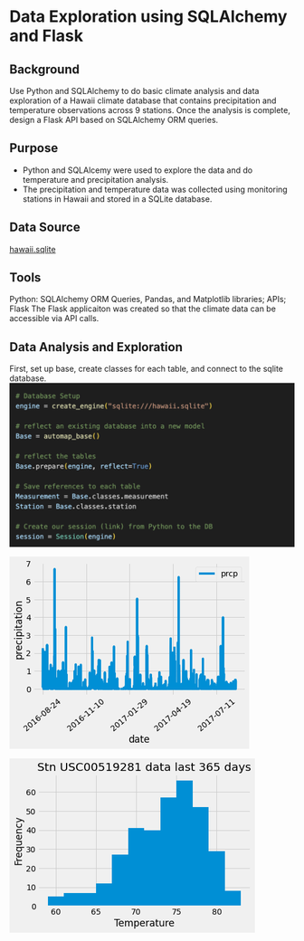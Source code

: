 # Data Exploration using SQLAlchemy and Flask

## Background

Use Python and SQLAlchemy to do basic climate analysis and data exploration of a Hawaii climate database that contains precipitation and temperature observations across 9 stations. Once the analysis is complete, design a Flask API based on SQLAlchemy ORM queries.

## Purpose

- Python and SQLAlcemy were used to explore the data and do temperature and precipitation analysis.
- The precipitation and temperature data was collected using monitoring stations in Hawaii and stored in a SQLite database.

## Data Source

[hawaii.sqlite](/hawaii.sqlite)

## Tools

Python: SQLAlchemy ORM Queries, Pandas, and Matplotlib libraries; APIs; Flask
The Flask applicaiton was created so that the climate data can be accessible via API calls.

## Data Analysis and Exploration

First, set up base, create classes for each table, and connect to the sqlite database.
![Code1](/images/code1.png)


![Precipitation](/images/precip.png)



![Temperature](/images/temp.png)
